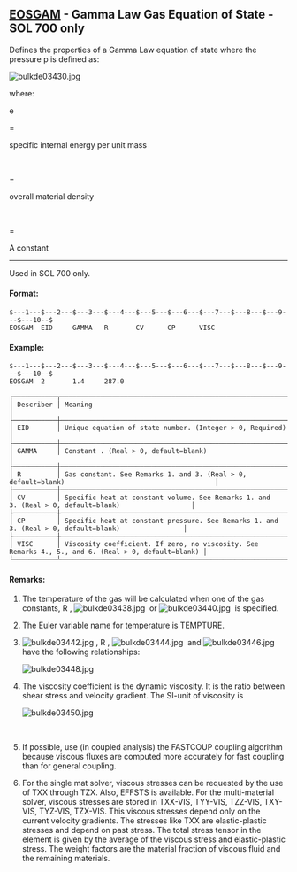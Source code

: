 ## [EOSGAM](https://help.hexagonmi.com/bundle/MSC_Nastran_2022.4/page/Nastran_Combined_Book/qrg/bulkde/TOC.EOSGAM.xhtml) - Gamma Law Gas Equation of State - SOL 700 only

Defines the properties of a Gamma Law equation of state where the pressure p is defined as:

![bulkde03430.jpg](https://help-be.hexagonmi.com/bundle/MSC_Nastran_2022.4/page/Nastran_Combined_Book/qrg/bulkde/../../../assets/bulkde03430.jpg?_LANG=enus)  

where: 

e

=

specific internal energy per unit mass

 

=

overall material density

 

=

A constant

--------------------

Used in SOL 700 only.

#### Format:

```nastran
$---1---$---2---$---3---$---4---$---5---$---6---$---7---$---8---$---9---$---10--$
EOSGAM  EID     GAMMA   R       CV      CP      VISC                            
```
#### Example:

```nastran
$---1---$---2---$---3---$---4---$---5---$---6---$---7---$---8---$---9---$---10--$
EOSGAM  2       1.4     287.0                                                   
```
```text
┌───────────┬────────────────────────────────────────────────────────────────────────────────────────────────────┐
│ Describer │ Meaning                                                                                            │
├───────────┼────────────────────────────────────────────────────────────────────────────────────────────────────┤
│ EID       │ Unique equation of state number. (Integer > 0, Required)                                           │
├───────────┼────────────────────────────────────────────────────────────────────────────────────────────────────┤
│ GAMMA     │ Constant . (Real > 0, default=blank)                                                               │
├───────────┼────────────────────────────────────────────────────────────────────────────────────────────────────┤
│ R         │ Gas constant. See Remarks 1. and 3. (Real > 0, default=blank)                                      │
├───────────┼────────────────────────────────────────────────────────────────────────────────────────────────────┤
│ CV        │ Specific heat at constant volume. See Remarks 1. and 3. (Real > 0, default=blank)                  │
├───────────┼────────────────────────────────────────────────────────────────────────────────────────────────────┤
│ CP        │ Specific heat at constant pressure. See Remarks 1. and 3. (Real > 0, default=blank)                │
├───────────┼────────────────────────────────────────────────────────────────────────────────────────────────────┤
│ VISC      │ Viscosity coefficient. If zero, no viscosity. See Remarks 4., 5., and 6. (Real > 0, default=blank) │
└───────────┴────────────────────────────────────────────────────────────────────────────────────────────────────┘
```
#### Remarks:

1. The temperature of the gas will be calculated when one of the gas constants,  R ,  ![bulkde03438.jpg](https://help-be.hexagonmi.com/bundle/MSC_Nastran_2022.4/page/Nastran_Combined_Book/qrg/bulkde/../../../assets/bulkde03438.jpg?_LANG=enus)  or  ![bulkde03440.jpg](https://help-be.hexagonmi.com/bundle/MSC_Nastran_2022.4/page/Nastran_Combined_Book/qrg/bulkde/../../../assets/bulkde03440.jpg?_LANG=enus)  is specified.

2. The Euler variable name for temperature is TEMPTURE.

3. ![bulkde03442.jpg](https://help-be.hexagonmi.com/bundle/MSC_Nastran_2022.4/page/Nastran_Combined_Book/qrg/bulkde/../../../assets/bulkde03442.jpg?_LANG=enus) ,  R ,  ![bulkde03444.jpg](https://help-be.hexagonmi.com/bundle/MSC_Nastran_2022.4/page/Nastran_Combined_Book/qrg/bulkde/../../../assets/bulkde03444.jpg?_LANG=enus)  and  ![bulkde03446.jpg](https://help-be.hexagonmi.com/bundle/MSC_Nastran_2022.4/page/Nastran_Combined_Book/qrg/bulkde/../../../assets/bulkde03446.jpg?_LANG=enus)  have the following relationships:

     ![bulkde03448.jpg](https://help-be.hexagonmi.com/bundle/MSC_Nastran_2022.4/page/Nastran_Combined_Book/qrg/bulkde/../../../assets/bulkde03448.jpg?_LANG=enus)  

4. The viscosity coefficient is the dynamic viscosity. It is the ratio between shear stress and velocity gradient. The SI-unit of viscosity is

     ![bulkde03450.jpg](https://help-be.hexagonmi.com/bundle/MSC_Nastran_2022.4/page/Nastran_Combined_Book/qrg/bulkde/../../../assets/bulkde03450.jpg?_LANG=enus) 
 
 
 

5. If possible, use (in coupled analysis) the FASTCOUP coupling algorithm because viscous fluxes are computed more accurately for fast coupling than for general coupling.

6. For the single mat solver, viscous stresses can be requested by the use of TXX through TZX. Also, EFFSTS is available. For the multi-material solver, viscous stresses are stored in TXX-VIS, TYY-VIS, TZZ-VIS, TXY-VIS, TYZ-VIS, TZX-VIS. This viscous stresses depend only on the current velocity gradients. The stresses like TXX are elastic-plastic stresses and depend on past stress. The total stress tensor in the element is given by the average of the viscous stress and elastic-plastic stress. The weight factors are the material fraction of viscous fluid and the remaining materials.

